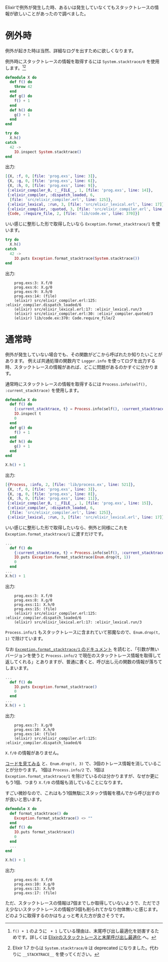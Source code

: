 Elixirで例外が発生した時、あるいは発生していなくてもスタックトレースの情報が欲しいことがあったので調べました。

# 例外時

例外が起きた時は当然、詳細なログを出すために欲しくなります。

例外時にスタックトレースの情報を取得するには `System.stacktrace/0` を使用します。[^1][^2]

[^1]: `f() + 1` のように ` + 1` している理由は、末尾呼び出し最適化を妨害するためです。詳しくは [Elixirのスタックトレースと末尾呼び出し最適化](http://qiita.com/melpon/items/0eedc19d6aece782d13d) へ。

[^2]: Elixir 1.7 からは `System.stacktrace/0` は deprecated になりました。代わりに `__STACKTRACE__` を使ってください。

```elixir
defmodule X do
  def f() do
    throw 42
  end
  def g() do
    f() + 1
  end
  def h() do
    g() + 1
  end
end

try do
  X.h()
catch
  42 ->
    IO.inspect System.stacktrace()
end
```

出力:

```elixir
[{X, :f, 0, [file: 'prog.exs', line: 3]},
 {X, :g, 0, [file: 'prog.exs', line: 6]},
 {X, :h, 0, [file: 'prog.exs', line: 9]},
 {:elixir_compiler_0, :__FILE__, 1, [file: 'prog.exs', line: 14]},
 {:elixir_compiler, :dispatch_loaded, 6,
  [file: 'src/elixir_compiler.erl', line: 125]},
 {:elixir_lexical, :run, 3, [file: 'src/elixir_lexical.erl', line: 17]},
 {:elixir_compiler, :quoted, 3, [file: 'src/elixir_compiler.erl', line: 30]},
 {Code, :require_file, 2, [file: 'lib/code.ex', line: 370]}]
```

いい感じに整形した形で取得したいなら `Exception.format_stacktrace/1` を使います。

```elixir
try do
  X.h()
catch
  42 ->
    IO.puts Exception.format_stacktrace(System.stacktrace())
end
```

出力:

```
    prog.exs:3: X.f/0
    prog.exs:6: X.g/0
    prog.exs:9: X.h/0
    prog.exs:14: (file)
    (elixir) src/elixir_compiler.erl:125: :elixir_compiler.dispatch_loaded/6
    (elixir) src/elixir_lexical.erl:17: :elixir_lexical.run/3
    (elixir) src/elixir_compiler.erl:30: :elixir_compiler.quoted/3
    (elixir) lib/code.ex:370: Code.require_file/2
```

# 通常時

例外が発生していない場合でも、その関数がどこから呼ばれたか知りたいことがあります。
例えば共通処理の関数内で `Logger.info` を使ってログを出力する時、スタックトレースの情報があれば、どこに問題があるのかすぐに分かります。

通常時にスタックトレースの情報を取得するには `Process.info(self(), :current_stacktrace)` を使用します。

```elixir
defmodule X do
  def f() do
    {:current_stacktrace, t} = Process.info(self(), :current_stacktrace)
    IO.inspect t
    0
  end
  def g() do
    f() + 1
  end
  def h() do
    g() + 1
  end
end

X.h() + 1
```

出力:

```elixir
[{Process, :info, 2, [file: 'lib/process.ex', line: 521]},
 {X, :f, 0, [file: 'prog.exs', line: 3]},
 {X, :g, 0, [file: 'prog.exs', line: 8]},
 {X, :h, 0, [file: 'prog.exs', line: 11]},
 {:elixir_compiler_0, :__FILE__, 1, [file: 'prog.exs', line: 15]},
 {:elixir_compiler, :dispatch_loaded, 6,
  [file: 'src/elixir_compiler.erl', line: 125]},
 {:elixir_lexical, :run, 3, [file: 'src/elixir_lexical.erl', line: 17]}]
```

いい感じに整形した形で取得したいなら、例外と同様にこれを `Exception.format_stacktrace/1` に渡すだけです。

```elixir
...
  def f() do
    {:current_stacktrace, t} = Process.info(self(), :current_stacktrace)
    IO.puts Exception.format_stacktrace(Enum.drop(t, 1))
    0
  end
...
X.h() + 1
```

出力:

```
    prog.exs:3: X.f/0
    prog.exs:8: X.g/0
    prog.exs:11: X.h/0
    prog.exs:15: (file)
    (elixir) src/elixir_compiler.erl:125: :elixir_compiler.dispatch_loaded/6
    (elixir) src/elixir_lexical.erl:17: :elixir_lexical.run/3
```

`Process.info/1` もスタックトレースに含まれていて邪魔なので、`Enum.drop(t, 1)` で除けています。

なお [`Exception.format_stacktrace/1` のドキュメント](https://hexdocs.pm/elixir/Exception.html#format_stacktrace/1) を読むと、「引数が無いバージョンを使うと `Process.info/2` で現在のスタックトレース情報を取得して返してくれる」とありますが、普通に書くと、呼び出し元の関数の情報が落ちてしまいます。

```elixir
...
  def f() do
    IO.puts Exception.format_stacktrace()
    0
  end
...
X.h() + 1
```

出力:

```
    prog.exs:7: X.g/0
    prog.exs:10: X.h/0
    prog.exs:14: (file)
    (elixir) src/elixir_compiler.erl:125: :elixir_compiler.dispatch_loaded/6
```

`X.f/0` の情報がありません。

[コードを見てみる](https://github.com/elixir-lang/elixir/blob/v1.4.2/lib/elixir/lib/exception.ex#L388) と、`Enum.drop(t, 3)` で、3個のトレース情報を消していることが分かります。
1個は `Process.info/2` で、1個は `Exception.format_stacktrace/1` を除けているのは分かりますが、なぜか更にもう1個、つまり `X.f/0` の情報も消していることになります。

すごい微妙なので、これはもう1個無駄にスタック情報を積んでから呼び出すのが良いと思います。

```elixir
defmodule X do
  def format_stacktrace() do
    Exception.format_stacktrace() <> ""
  end
  def f() do
    IO.puts format_stacktrace()
    0
  end
  ...
end

X.h() + 1
```

出力:

```
    prog.exs:6: X.f/0
    prog.exs:10: X.g/0
    prog.exs:13: X.h/0
    prog.exs:17: (file)
```

ただ、スタックトレースの情報は7個までしか取得していないようで、ただでさえ少ないスタックトレースの情報が3個も削られてかなり勿体無いと感じます。
どのように取得するのかはちょっと考えた方が良さそうです。
